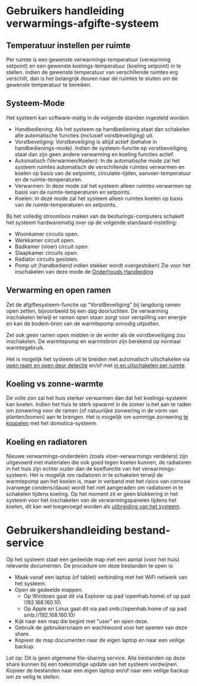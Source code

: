 # Gebruikers handleiding verwarmings-afgifte-systeem

## Temperatuur instellen per ruimte
Per ruimte is een gewenste verwarmings-temperatuur (verwarming setpoint) en een gewenste koelings-temperatuur (koeling setpoint) in te stellen.
Indien de gewenste temperatuur van verschillende ruimtes erg verschilt, dan is het belangrijk deuren naar de ruimtes te sluiten om de gewenste temperatuur te bereiken.



## Systeem-Mode
Het systeem kan software-matig in de volgende standen ingesteld worden:
- Handbediening: Als het systeem op handbediening staat dan schakelen alle automatische functies (inclusief vorstbeveiliging) uit.
- Vorstbeveilging: Vorstbeveiliging is altijd actief (behalve in handbedienings-mode). Indien de systeem-functie op vorstbeveiliging staat dan zijn geen andere verwarming en koeling functies actief.
- Automatisch (Verwarmen/Koelen): In de automatische mode zal het systeem ruimtes automatisch de verschillende ruimtes verwarmen en koelen op basis van de setpoints, circulatie-tijden, aanvoer-temperatuur en de ruimte-temperaturen.
- Verwarmen: In deze mode zal het systeem alleen ruimtes verwarmen op basis van de ruimte-temperaturen en setpoints.
- Koelen: In deze mode zal het systeem alleen ruimtes koelen op basis van de ruimte-temperaturen en setpoints.

Bij het volledig stroomloos maken van de besturings-computers schakelt het systeem hardwarematig over op de volgende standaard-instelling:
- Woonkamer circuits open.
- Werkkamer circuit open.
- Badkamer (vloer) circuit open.
- Slaapkamer circuits open.
- Radiator circuits gesloten.
- Pomp uit (handbediend indien stekker wordt overgestoken)
Zie voor het inschakelen van deze mode de [Onderhouds Handleiding](../service_manual)



## Verwarming en open ramen
Zet de afgiftesysteem-functie op "VorstBeveiliging" bij langdurig ramen open zetten, bijvoorbeeld bij een dag doorluchten.
De verwarming inschakelen terwijl er ramen open staan zorgt voor verspilling van energie en kan de bodem-bron van de warmtepomp onnodig uitputten.

Zet ook geen ramen open midden in de winter als de vorstbeveiliging zou inschakelen.
De warmtepomp en warmtebron zijn berekend op normaal warmtegebruik.

Het is mogelijk het systeem uit te breiden met automatisch uitschakelen via [open raam en open deur detectie](./mogelijke_uitbreidingen.md) en/of met [in en uitschakelen per ruimte](./mogelijke_uitbreidingen.md).



## Koeling vs zonne-warmte
De volle zon zal het huis sterker verwarmen dan dat het koelings-systeem kan koelen. Indien het huis te sterk opwarmt in de zomer is het aan te raden om zonwering voor de ramen (of natuurlijke zonwering in de vorm van planten/bomen) aan te brengen.
Het is mogelijk om sommige zonwering [te koppelen](./mogelijke_uitbreidingen.md) met het domotica-systeem.



## Koeling en radiatoren
Nieuwe verwarmings-onderdelen (zoals vloer-verwarmings verdelers) zijn uitgevoerd met materialen die ook goed tegen koelen kunnen, de radiatoren in het huis zijn echter ouder dan de koelfunctie van het verwarmings-systeem.
Het is mogelijk om radiatoren in te schakelen terwijl de warmtepomp aan het koelen is, maar in verband met het risico van corrosie (vanwege condens/dauw) wordt het niet aangeraden om radiatoren in te schakelen tijdens koeling.
Op het moment zit er geen blokkering in het systeem voor het inschakelen van de verwarmingspanelen tijdens het koelen, dit kan wel toegevoegd worden als [uitbreiding van het systeem](./mogelijke_uitbreidingen.md).



# Gebruikershandleiding bestand-service

Op het systeem staat een gedeelde map met een aantal (voor het huis) relevante documenten. De procedure om deze bestanden te open is:
- Maak vanaf een laptop (of tablet) verbinding met het WiFi netwerk van het systeem.
- Open de gedeelde mappen.
  - Op Windows gaat dit via Explorer op pad \\openhab.home\ of op pad \\192.168.160.10\
  - Op Apple en Linux gaat dit via pad smb://openhab.home of op pad smb://192.168.160.10/
- Kijk naar een map die begint met "user" en open deze.
- Gebruik de gebruikersnaam en wachtwoord voor het openen van deze share.
- Kopieer de map documenten naar de eigen laptop en naar een veilige backup.

Let op: Dit is geen algemene file-sharing service. Alle bestanden op deze share kunnen bij een toekomstige update van het systeem verdwijnen. Kopieer de bestanden naar een eigen laptop en/of naar een veilige backup om ze veilig te stellen.
